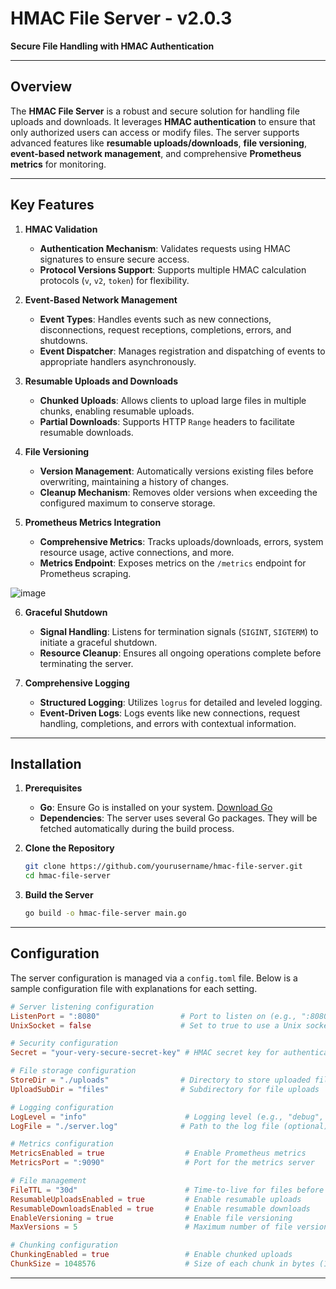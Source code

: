 
# HMAC File Server - v2.0.3

**Secure File Handling with HMAC Authentication**

---

## Overview

The **HMAC File Server** is a robust and secure solution for handling file uploads and downloads. It leverages **HMAC authentication** to ensure that only authorized users can access or modify files. The server supports advanced features like **resumable uploads/downloads**, **file versioning**, **event-based network management**, and comprehensive **Prometheus metrics** for monitoring.

---

## Key Features

1. **HMAC Validation**
    - **Authentication Mechanism**: Validates requests using HMAC signatures to ensure secure access.
    - **Protocol Versions Support**: Supports multiple HMAC calculation protocols (`v`, `v2`, `token`) for flexibility.

2. **Event-Based Network Management**
    - **Event Types**: Handles events such as new connections, disconnections, request receptions, completions, errors, and shutdowns.
    - **Event Dispatcher**: Manages registration and dispatching of events to appropriate handlers asynchronously.

3. **Resumable Uploads and Downloads**
    - **Chunked Uploads**: Allows clients to upload large files in multiple chunks, enabling resumable uploads.
    - **Partial Downloads**: Supports HTTP `Range` headers to facilitate resumable downloads.

4. **File Versioning**
    - **Version Management**: Automatically versions existing files before overwriting, maintaining a history of changes.
    - **Cleanup Mechanism**: Removes older versions when exceeding the configured maximum to conserve storage.

5. **Prometheus Metrics Integration**
    - **Comprehensive Metrics**: Tracks uploads/downloads, errors, system resource usage, active connections, and more.
    - **Metrics Endpoint**: Exposes metrics on the `/metrics` endpoint for Prometheus scraping.
  
![image](https://github.com/user-attachments/assets/2804b922-a923-4f82-a49c-2cc80eb0ac0d)

6. **Graceful Shutdown**
    - **Signal Handling**: Listens for termination signals (`SIGINT`, `SIGTERM`) to initiate a graceful shutdown.
    - **Resource Cleanup**: Ensures all ongoing operations complete before terminating the server.

7. **Comprehensive Logging**
    - **Structured Logging**: Utilizes `logrus` for detailed and leveled logging.
    - **Event-Driven Logs**: Logs events like new connections, request handling, completions, and errors with contextual information.

---

## Installation

1. **Prerequisites**
    - **Go**: Ensure Go is installed on your system. [Download Go](https://golang.org/dl/)
    - **Dependencies**: The server uses several Go packages. They will be fetched automatically during the build process.

2. **Clone the Repository**

    ```bash
    git clone https://github.com/yourusername/hmac-file-server.git
    cd hmac-file-server
    ```

3. **Build the Server**

    ```bash
    go build -o hmac-file-server main.go
    ```

---

## Configuration

The server configuration is managed via a `config.toml` file. Below is a sample configuration file with explanations for each setting.

```toml
# Server listening configuration
ListenPort = ":8080"                  # Port to listen on (e.g., ":8080" for TCP)
UnixSocket = false                    # Set to true to use a Unix socket instead of TCP

# Security configuration
Secret = "your-very-secure-secret-key" # HMAC secret key for authentication

# File storage configuration
StoreDir = "./uploads"                # Directory to store uploaded files
UploadSubDir = "files"                # Subdirectory for file uploads

# Logging configuration
LogLevel = "info"                      # Logging level (e.g., "debug", "info", "warn", "error")
LogFile = "./server.log"              # Path to the log file (optional)

# Metrics configuration
MetricsEnabled = true                  # Enable Prometheus metrics
MetricsPort = ":9090"                  # Port for the metrics server

# File management
FileTTL = "30d"                        # Time-to-live for files before expiration (optional)
ResumableUploadsEnabled = true         # Enable resumable uploads
ResumableDownloadsEnabled = true       # Enable resumable downloads
EnableVersioning = true                # Enable file versioning
MaxVersions = 5                        # Maximum number of file versions to keep

# Chunking configuration
ChunkingEnabled = true                 # Enable chunked uploads
ChunkSize = 1048576                    # Size of each chunk in bytes (1MB)
```

---
